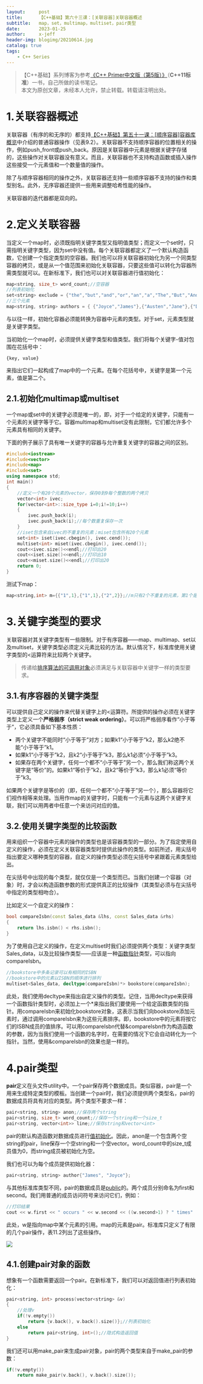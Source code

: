 ```yaml
---
layout:     post
title:      【C++基础】第六十三课：[关联容器]关联容器概述
subtitle:   map，set，multimap，multiset，pair类型
date:       2023-01-25
author:     x-jeff
header-img: blogimg/20210614.jpg
catalog: true
tags:
    - C++ Series
---
```

>【C++基础】系列博客为参考[《C++ Primer中文版（第5版）》](https://www.phei.com.cn/module/goods/wssd_content.jsp?bookid=37655)（**C++11标准**）一书，自己所做的读书笔记。  
>本文为原创文章，未经本人允许，禁止转载。转载请注明出处。

# 1.关联容器概述

关联容器（有序的和无序的）都支持[【C++基础】第五十一课：[顺序容器]容器库概览](http://shichaoxin.com/2022/09/09/C++基础-第五十一课-顺序容器-容器库概览/)中介绍的普通容器操作（见表9.2）。关联容器不支持顺序容器的位置相关的操作，例如push\_front或push\_back。原因是关联容器中元素是根据关键字存储的，这些操作对关联容器没有意义。而且，关联容器也不支持构造函数或插入操作这些接受一个元素值和一个数量值的操作。

除了与顺序容器相同的操作之外，关联容器还支持一些顺序容器不支持的操作和类型别名。此外，无序容器还提供一些用来调整哈希性能的操作。

关联容器的迭代器都是双向的。

# 2.定义关联容器

当定义一个map时，必须既指明关键字类型又指明值类型；而定义一个set时，只需指明关键字类型，因为set中没有值。每个关联容器都定义了一个默认构造函数，它创建一个指定类型的空容器。我们也可以将关联容器初始化为另一个同类型容器的拷贝，或是从一个值范围来初始化关联容器，只要这些值可以转化为容器所需类型就可以。在新标准下，我们也可以对关联容器进行值初始化：

```c++
map<string, size_t> word_count;//空容器
//列表初始化
set<string> exclude = {"the","but","and","or","an","a","The","But","And","Or","An","A"};
//三个元素
map<string, string> authors = { {"Joyce","James"},{"Austen","Jane"},{"Dickens","Charles"} };
```

与以往一样，初始化容器必须能转换为容器中元素的类型。对于set，元素类型就是关键字类型。

当初始化一个map时，必须提供关键字类型和值类型。我们将每个关键字-值对包围在花括号中：

```
{key, value}
```

来指出它们一起构成了map中的一个元素。在每个花括号中，关键字是第一个元素，值是第二个。

## 2.1.初始化multimap或multiset

一个map或set中的关键字必须是唯一的，即，对于一个给定的关键字，只能有一个元素的关键字等于它。容器multimap和multiset没有此限制，它们都允许多个元素具有相同的关键字。

下面的例子展示了具有唯一关键字的容器与允许重复关键字的容器之间的区别。

```c++
#include<iostream>
#include<vector>
#include<map>
#include<set>
using namespace std;
int main()
{
    //定义一个有20个元素的vector，保存0到9每个整数的两个拷贝
    vector<int> ivec;
    for(vector<int>::size_type i=0;i!=10;i++)
    {
        ivec.push_back(i);
        ivec.push_back(i);//每个数重复保存一次
    }
    //iset包含来自ivec的不重复的元素；miset包含所有20个元素
    set<int> iset(ivec.cbegin(), ivec.cend());
    multiset<int> miset(ivec.cbegin(), ivec.cend());
    cout<<ivec.size()<<endl;//打印出20
    cout<<iset.size()<<endl;//打印出10
    cout<<miset.size()<<endl;//打印出20
    return 0;
}
```

测试下map：

```c++
map<string,int> m={{"1",1},{"1",1},{"2",2}};//m只有2个不重复的元素，第1个是{"1",1}，第2个是{"2",2}
```

# 3.关键字类型的要求

关联容器对其关键字类型有一些限制。对于有序容器——map、multimap、set以及multiset，关键字类型必须定义元素比较的方法。默认情况下，标准库使用关键字类型的<运算符来比较两个关键字。

>传递给[排序算法的可调用对象](http://shichaoxin.com/2022/12/13/C++基础-第五十八课-泛型算法-定制操作/#2向算法传递函数)必须满足与关联容器中关键字一样的类型要求。

## 3.1.有序容器的关键字类型

可以提供自己定义的操作来代替关键字上的<运算符。所提供的操作必须在关键字类型上定义一个**严格弱序（strict weak ordering）**。可以将严格弱序看作“小于等于”，它必须具备如下基本性质：

* 两个关键字不能同时“小于等于”对方；如果k1“小于等于”k2，那么k2绝不能“小于等于”k1。
* 如果k1“小于等于”k2，且k2“小于等于”k3，那么k1必须“小于等于”k3。
* 如果存在两个关键字，任何一个都不“小于等于”另一个，那么我们称这两个关键字是“等价”的。如果k1“等价于”k2，且k2“等价于”k3，那么k1必须“等价于”k3。

如果两个关键字是等价的（即，任何一个都不“小于等于”另一个），那么容器将它们视作相等来处理。当用作map的关键字时，只能有一个元素与这两个关键字关联，我们可以用两者中任意一个来访问对应的值。

## 3.2.使用关键字类型的比较函数

用来组织一个容器中元素的操作的类型也是该容器类型的一部分。为了指定使用自定义的操作，必须在定义关联容器类型时提供此操作的类型。如前所述，用尖括号指出要定义哪种类型的容器，自定义的操作类型必须在尖括号中紧跟着元素类型给出。

在尖括号中出现的每个类型，就仅仅是一个类型而已。当我们创建一个容器（对象）时，才会以构造函数参数的形式提供真正的比较操作（其类型必须与在尖括号中指定的类型相吻合）。

比如定义一个自定义的操作：

```c++
bool compareIsbn(const Sales_data &lhs, const Sales_data &rhs)
{
	return lhs.isbn() < rhs.isbn();
}
```

为了使用自己定义的操作，在定义multiset时我们必须提供两个类型：关键字类型Sales\_data，以及比较操作类型——应该是一种[函数指针](http://shichaoxin.com/2022/04/25/C++基础-第四十课-函数指针/)类型，可以指向compareIsbn。

```c++
//bookstore中多条记录可以有相同的ISBN
//bookstore中的元素以ISBN的顺序进行排列
multiset<Sales_data, decltype(compareIsbn)*> bookstore(compareIsbn);
```

此处，我们使用decltype来指出自定义操作的类型。记住，当用decltype来获得一个函数指针类型时，必须加上一个*来指出我们要使用一个给定函数类型的指针。用compareIsbn来初始化bookstore对象，这表示当我们向bookstore添加元素时，通过调用compareIsbn来为这些元素排序。即，bookstore中的元素将按它们的ISBN成员的值排序。可以用compareIsbn代替&compareIsbn作为构造函数的参数，因为当我们使用一个函数的名字时，在需要的情况下它会自动转化为一个指针。当然，使用&compareIsbn的效果也是一样的。

# 4.pair类型

**pair**定义在头文件utility中。一个pair保存两个数据成员。类似容器，pair是一个用来生成特定类型的模板。当创建一个pair时，我们必须提供两个类型名，pair的数据成员将具有对应的类型。两个类型不要求一样：

```c++
pair<string, string> anon;//保存两个string
pair<string, size_t> word_count;//保存一个string和一个size_t
pair<string, vector<int>> line;//保存string和vector<int>
```

pair的默认构造函数对数据成员进行[值初始化](http://shichaoxin.com/2020/03/09/C++基础-第十五课-标准库类型vector/#23值初始化)。因此，anon是一个包含两个空string的pair，line保存一个空string和一个空vector。word\_count中的size\_t成员值为0，而string成员被初始化为空。

我们也可以为每个成员提供初始化器：

```c++
pair<string, string> author{"James", "Joyce"};
```

与其他标准库类型不同，pair的数据成员是[public](http://shichaoxin.com/2022/06/03/C++基础-第四十二课-类-访问控制与封装/)的。两个成员分别命名为first和second。我们用普通的成员访问符号来访问它们，例如：

```c++
//打印结果
cout << w.first << " occurs " << w.second << ((w.second>1) ? " times" : " time") << endl;
```

此处，w是指向map中某个元素的引用。map的元素是pair。标准库只定义了有限的几个pair操作，表11.2列出了这些操作。

![](https://xjeffblogimg.oss-cn-beijing.aliyuncs.com/BLOGIMG/BlogImage/CPPSeries/Lesson63/63x1.png)

## 4.1.创建pair对象的函数

想象有一个函数需要返回一个pair。在新标准下，我们可以对返回值进行列表初始化：

```c++
pair<string, int> process(vector<string> &v)
{
	//处理v
	if(!v.empty())
		return {v.back(), v.back().size()};//列表初始化
	else
		return pair<string, int>();//隐式构造返回值
}
```

我们还可以用make\_pair来生成pair对象，pair的两个类型来自于make\_pair的参数：

```c++
if(!v.empty())
	return make_pair(v.back(), v.back().size());
```